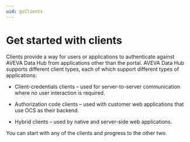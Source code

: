 ```yaml
---
uid: gsClients
---
```


# Get started with clients

Clients provide a way for users or applications to authenticate against AVEVA Data Hub from applications other than the portal. AVEVA Data Hub supports different client types, each of which support different types of applications:

- Client-credentials clients – used for server-to-server communication where no user interaction is required.

- Authorization code clients – used with customer web applications that use OCS as their backend.

- Hybrid clients – used by native and server-side web applications.

You can start with any of the clients and progress to the other two. 
